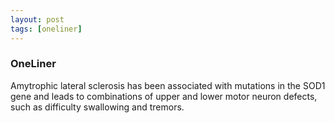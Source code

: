 ```yaml
---
layout: post
tags: [oneliner]
---
```



### OneLiner

Amytrophic lateral sclerosis has been associated with mutations in the SOD1 gene and leads to combinations of upper and lower motor neuron defects, such as difficulty swallowing and tremors.

